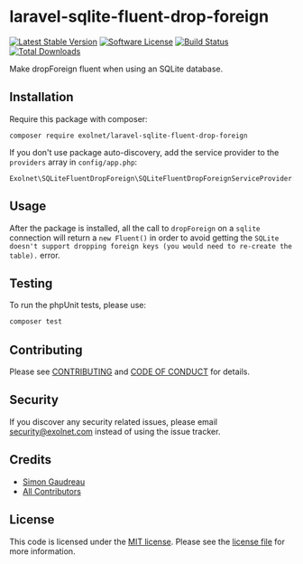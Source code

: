 # laravel-sqlite-fluent-drop-foreign

[![Latest Stable Version](https://poser.pugx.org/eXolnet/laravel-sqlite-fluent-drop-foreign/v/stable?format=flat-square)](https://packagist.org/packages/eXolnet/laravel-sqlite-fluent-drop-foreign)
[![Software License](https://img.shields.io/badge/license-MIT-brightgreen.svg?style=flat-square)](LICENSE.md)
[![Build Status](https://img.shields.io/travis/eXolnet/laravel-sqlite-fluent-drop-foreign/master.svg?style=flat-square)](https://travis-ci.org/eXolnet/laravel-sqlite-fluent-drop-foreign)
[![Total Downloads](https://img.shields.io/packagist/dt/eXolnet/laravel-sqlite-fluent-drop-foreign.svg?style=flat-square)](https://packagist.org/packages/eXolnet/laravel-sqlite-fluent-drop-foreign)

Make dropForeign fluent when using an SQLite database.

## Installation

Require this package with composer:

```
composer require exolnet/laravel-sqlite-fluent-drop-foreign
```

If you don't use package auto-discovery, add the service provider to the ``providers`` array in `config/app.php`:

```
Exolnet\SQLiteFluentDropForeign\SQLiteFluentDropForeignServiceProvider::class
```

## Usage

After the package is installed, all the call to `dropForeign` on a `sqlite` connection will return a `new Fluent()` in 
order to avoid getting the `SQLite doesn't support dropping foreign keys (you would need to re-create the table).` 
error.

## Testing

To run the phpUnit tests, please use:

``` bash
composer test
```

## Contributing

Please see [CONTRIBUTING](CONTRIBUTING.md) and [CODE OF CONDUCT](CODE_OF_CONDUCT.md) for details.

## Security

If you discover any security related issues, please email security@exolnet.com instead of using the issue tracker.

## Credits

- [Simon Gaudreau](https://github.com/Gandhi11)
- [All Contributors](../../contributors)

## License

This code is licensed under the [MIT license](http://choosealicense.com/licenses/mit/). 
Please see the [license file](LICENSE) for more information.
